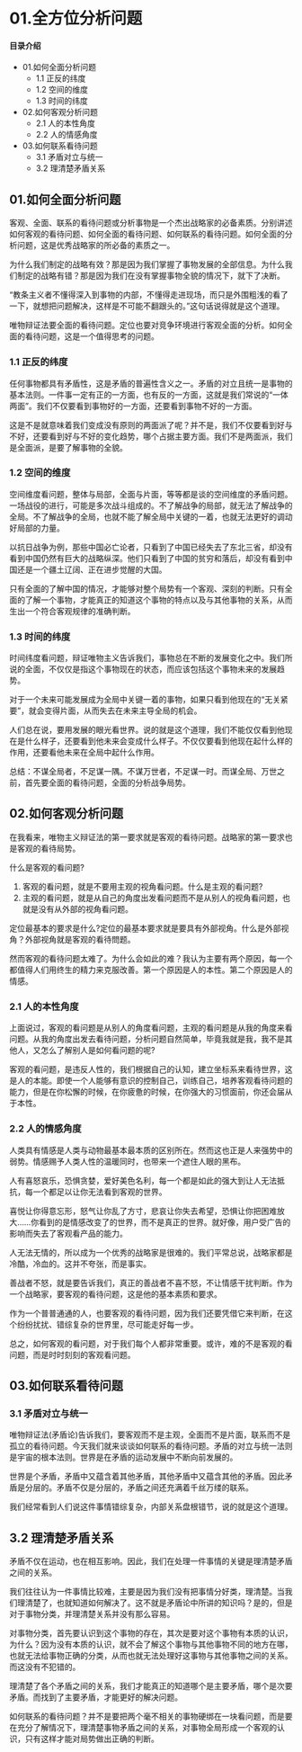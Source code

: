 # 01.全方位分析问题
#### 目录介绍
- 01.如何全面分析问题
  - 1.1 正反的纬度
  - 1.2 空间的维度
  - 1.3 时间的纬度
- 02.如何客观分析问题
  - 2.1 人的本性角度
  - 2.2 人的情感角度
- 03.如何联系看待问题
  - 3.1 矛盾对立与统一
  - 3.2 理清楚矛盾关系



## 01.如何全面分析问题

客观、全面、联系的看待问题或分析事物是一个杰出战略家的必备素质。分别讲述如何客观的看待问题、如何全面的看待问题、如何联系的看待问题。如何全面的分析问题，这是优秀战略家的所必备的素质之一。

为什么我们制定的战略有效？那是因为我们掌握了事物发展的全部信息。为什么我们制定的战略有错？那是因为我们在没有掌握事物全貌的情况下，就下了决断。

“教条主义者不懂得深入到事物的内部，不懂得走进现场，而只是外围粗浅的看了一下，就想把问题解决，这样是不可能不翻跟头的。”这句话说得就是这个道理。

唯物辩证法要全面的看待问题。定位也要对竞争环境进行客观全面的分析。如何全面的看待问题，这是一个值得思考的问题。

### 1.1 正反的纬度

任何事物都具有矛盾性，这是矛盾的普遍性含义之一。矛盾的对立且统一是事物的基本法则。一件事一定有正的一方面，也有反的一方面，这就是我们常说的“一体两面”。我们不仅要看到事物好的一方面，还要看到事物不好的一方面。

这是不是就意味着我们变成没有原则的两面派了呢？并不是，我们不仅要看到好与不好，还要看到好与不好的变化趋势，哪个占据主要方面。我们不是两面派，我们是全面派，是要了解事物的全貌。

### 1.2 空间的维度

空间维度看问题，整体与局部，全面与片面，等等都是谈的空间维度的矛盾问题。一场战役的进行，可能是多次战斗组成的。不了解战争的局部，就无法了解战争的全局。不了解战争的全局，也就不能了解全局中关键的一着，也就无法更好的调动好局部的力量。

以抗日战争为例，那些中国必亡论者，只看到了中国已经失去了东北三省，却没有看到中国仍然有巨大的战略纵深。他们只看到了中国的贫穷和落后，却没有看到中国还是一个疆土辽阔、正在进步觉醒的大国。

只有全面的了解中国的情况，才能够对整个局势有一个客观、深刻的判断。只有全面的了解一个事物，才能真正的知道这个事物的特点以及与其他事物的关系，从而生出一个符合客观规律的准确判断。

### 1.3 时间的纬度

时间纬度看问题，辩证唯物主义告诉我们，事物总在不断的发展变化之中。我们所说的全面，不仅仅是指这个事物现在的状态，而应该包括这个事物未来的发展趋势。

对于一个未来可能发展成为全局中关键一着的事物，如果只看到他现在的“无关紧要”，就会变得片面，从而失去在未来主导全局的机会。

人们总在说，要用发展的眼光看世界。说的就是这个道理，我们不能仅仅看到他现在是什么样子，还要看到他未来会变成什么样子。不仅仅要看到他现在起什么样的作用，还要看他未来在全局中起什么作用。

总结：不谋全局者，不足谋一隅。不谋万世者，不足谋一时。而谋全局、万世之前，首先要全面的看待问题，全面的分析战争局势。

## 02.如何客观分析问题

在我看来，唯物主义辩证法的第一要求就是客观的看待问题。战略家的第一要求也是客观的看待局势。

什么是客观的看问题?

1. 客观的看问题，就是不要用主观的视角看问题。什么是主观的看问题?
2. 主观的看问题，就是从自己的角度出发看问题而不是从别人的视角看问题，也就是没有从外部的视角看问题。

定位最基本的要求是什么?定位的最基本要求就是要具有外部视角。什么是外部视角？外部视角就是客观的看待問题。

然而客观的看待问题太难了。为什么会如此的难？我认为主要有两个原因，每一个都值得人们用终生的精力来克服改善。第一个原因是人的本性。第二个原因是人的情感。

### 2.1 人的本性角度

上面说过，客观的看问题是从别人的角度看问题，主观的看问题是从我的角度来看问题。从我的角度出发去看待问题，分析问题自然简单，毕竟我就是我，我不是其他人，又怎么了解别人是如何看问题的呢?

客观的看问题，是违反人性的，我们根据自己的认知，建立坐标系来看待世界，这是人的本能。即使一个人能够有意识的控制自己，训练自己，培养客观看待问题的能力，但是在你松懈的时候，在你疲惫的时候，在你强大的习惯面前，你还会届从于本性。

### 2.2 人的情感角度

人类具有情感是人类与动物最基本最本质的区别所在。然而这也正是人来强势中的弱势。情感赐予人类人性的温暖同时，也带来一个遮住人眼的黑布。

人有喜怒哀乐，恐惧贪婪，爱好美色名利，每一个都是如此的强大到让人无法抵抗，每一个都足以让你无法看到客观的世界。

喜悦让你得意忘形，怒气让你乱了方寸，悲哀让你失去希望，恐惧让你把困难放大……你看到的是情感改变了的世界，而不是真正的世界。就好像，用户受广告的影响而失去了客观看产品的能力。

人无法无情的，所以成为一个优秀的战略家是很难的。我们平常总说，战略家都是冷酷，冷血的。这并不夸张，而是事实。

善战者不怒，就是要告诉我们，真正的善战者不喜不怒，不让情感干扰判断。作为一个战略家，要客观的看待问题，这是他的基本素质和要求。

作为一个普普通通的人，也要客观的看待问题，因为我们还要凭借它来判断，在这个纷纷扰扰、错综复杂的世界里，尽可能走好每一步。

总之，如何客观的看问题，对于我们每个人都非常重要。或许，难的不是客观的看问题，而是时时刻刻的客观看问题。

## 03.如何联系看待问题

### 3.1 矛盾对立与统一

唯物辩证法(矛盾论)告诉我们，要客观而不是主观，全面而不是片面，联系而不是孤立的看待问题。今天我们就来谈谈如何联系的看待问题。矛盾的对立与统一法则是宇宙的根本法则。世界是在矛盾的运动发展中不断向前发展的。

世界是个矛盾，矛盾中又蕴含着其他矛盾，其他矛盾中又蕴含其他的矛盾。因此矛盾是分层的。矛盾不仅是分层的，矛盾之间还充满着千丝万缕的联系。

我们经常看到人们说这件事情错综复杂，内部关系盘根错节，说的就是这个道理。

## 3.2 理清楚矛盾关系

矛盾不仅在运动，也在相互影响。因此，我们在处理一件事情的关键是理清楚矛盾之间的关系。

我们往往认为一件事情比较难，主要是因为我们没有把事情分好类，理清楚。当我们理清楚了，也就知道如何解决了。这不就是矛盾论中所讲的知识吗？是的，但是对于事物分类，并理清楚关系并没有那么容易。

对事物分类，首先要认识到这个事物的存在，其次是要对这个事物有本质的认识，为什么？因为没有本质的认识，就不会了解这个事物与其他事物不同的地方在哪，也就无法给事物正确的分类，从而也就无法处理好这事物与其他事物之间的关系。而这没有不犯错的。

理清楚了各个矛盾之间的关系，我们才能真正的知道哪个是主要矛盾，哪个是次要矛盾。而找到了主要矛盾，才能更好的解决问题。

如何联系的看待问题？并不是要把两个毫不相关的事物硬绑在一块看问题，而是要在充分了解情况下，理清楚事物矛盾之间的关系，对事物全局形成一个客观的认识，只有这样才能对局势做出正确的判断。






